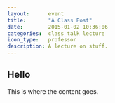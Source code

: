 ```yaml
---
layout:      event
title:       "A Class Post"
date:        2015-01-02 10:36:06
categories:  class talk lecture
icon_type:   professor
description: A lecture on stuff.
---
```


## Hello

This is where the content goes.
